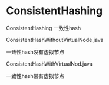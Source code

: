 # ConsistentHashing
ConsistentHashing 一致性hash

ConsistentHashWithoutVirtualNode.java  

一致性hash没有虚拟节点

ConsistentHashWithVirtualNod.java 

一致性hash带有虚拟节点

